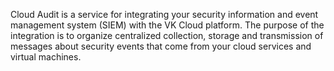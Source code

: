 Cloud Audit is a service for integrating your security information and event management system (SIEM) with the VK Cloud platform. The purpose of the integration is to organize centralized collection, storage and transmission of messages about security events that come from your cloud services and virtual machines.

